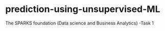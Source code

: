 # prediction-using-unsupervised-ML
The SPARKS foundation (Data science and Business Analytics) -Task 1
